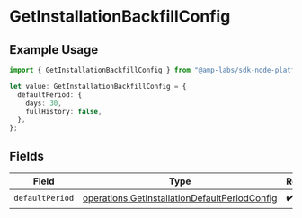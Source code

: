 # GetInstallationBackfillConfig

## Example Usage

```typescript
import { GetInstallationBackfillConfig } from "@amp-labs/sdk-node-platform/models/operations";

let value: GetInstallationBackfillConfig = {
  defaultPeriod: {
    days: 30,
    fullHistory: false,
  },
};
```

## Fields

| Field                                                                                                          | Type                                                                                                           | Required                                                                                                       | Description                                                                                                    |
| -------------------------------------------------------------------------------------------------------------- | -------------------------------------------------------------------------------------------------------------- | -------------------------------------------------------------------------------------------------------------- | -------------------------------------------------------------------------------------------------------------- |
| `defaultPeriod`                                                                                                | [operations.GetInstallationDefaultPeriodConfig](../../models/operations/getinstallationdefaultperiodconfig.md) | :heavy_check_mark:                                                                                             | N/A                                                                                                            |
